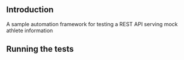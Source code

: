 ## Introduction
A sample automation framework for testing a REST API serving mock athlete information


## Running the tests
